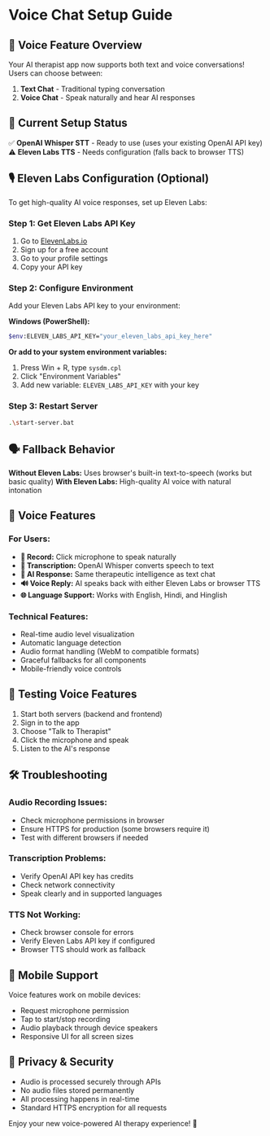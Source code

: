 # Voice Chat Setup Guide

## 🎤 Voice Feature Overview

Your AI therapist app now supports both text and voice conversations! Users can choose between:

1. **Text Chat** - Traditional typing conversation
2. **Voice Chat** - Speak naturally and hear AI responses

## 🔧 Current Setup Status

✅ **OpenAI Whisper STT** - Ready to use (uses your existing OpenAI API key)
⚠️ **Eleven Labs TTS** - Needs configuration (falls back to browser TTS)

## 🎙️ Eleven Labs Configuration (Optional)

To get high-quality AI voice responses, set up Eleven Labs:

### Step 1: Get Eleven Labs API Key
1. Go to [ElevenLabs.io](https://elevenlabs.io/)
2. Sign up for a free account
3. Go to your profile settings
4. Copy your API key

### Step 2: Configure Environment
Add your Eleven Labs API key to your environment:

**Windows (PowerShell):**
```bash
$env:ELEVEN_LABS_API_KEY="your_eleven_labs_api_key_here"
```

**Or add to your system environment variables:**
1. Press Win + R, type `sysdm.cpl`
2. Click "Environment Variables"
3. Add new variable: `ELEVEN_LABS_API_KEY` with your key

### Step 3: Restart Server
```bash
.\start-server.bat
```

## 🗣️ Fallback Behavior

**Without Eleven Labs:** Uses browser's built-in text-to-speech (works but basic quality)
**With Eleven Labs:** High-quality AI voice with natural intonation

## 🎯 Voice Features

### For Users:
- **🎤 Record:** Click microphone to speak naturally
- **🤖 Transcription:** OpenAI Whisper converts speech to text
- **💭 AI Response:** Same therapeutic intelligence as text chat
- **🔊 Voice Reply:** AI speaks back with either Eleven Labs or browser TTS
- **🌐 Language Support:** Works with English, Hindi, and Hinglish

### Technical Features:
- Real-time audio level visualization
- Automatic language detection
- Audio format handling (WebM to compatible formats)
- Graceful fallbacks for all components
- Mobile-friendly voice controls

## 🚀 Testing Voice Features

1. Start both servers (backend and frontend)
2. Sign in to the app
3. Choose "Talk to Therapist" 
4. Click the microphone and speak
5. Listen to the AI's response

## 🛠️ Troubleshooting

### Audio Recording Issues:
- Check microphone permissions in browser
- Ensure HTTPS for production (some browsers require it)
- Test with different browsers if needed

### Transcription Problems:
- Verify OpenAI API key has credits
- Check network connectivity
- Speak clearly and in supported languages

### TTS Not Working:
- Check browser console for errors
- Verify Eleven Labs API key if configured
- Browser TTS should work as fallback

## 📱 Mobile Support

Voice features work on mobile devices:
- Request microphone permission
- Tap to start/stop recording
- Audio playback through device speakers
- Responsive UI for all screen sizes

## 🔐 Privacy & Security

- Audio is processed securely through APIs
- No audio files stored permanently
- All processing happens in real-time
- Standard HTTPS encryption for all requests

Enjoy your new voice-powered AI therapy experience! 🎉 